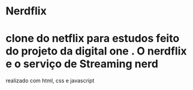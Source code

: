 # Nerdflix
<h1>clone do netflix para estudos feito do projeto da digital one . O nerdflix e o serviço de Streaming nerd</h1>
realizado com html, css e javascript 
